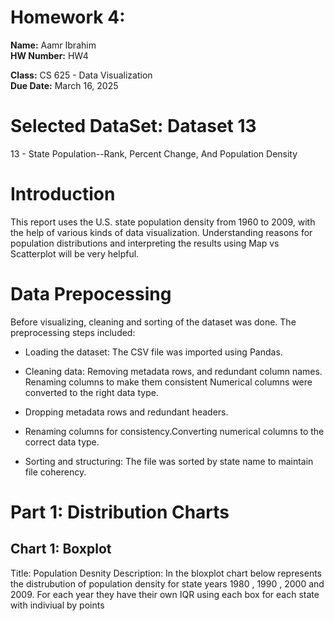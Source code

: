 # Homework 4: 
**Name:** Aamr Ibrahim  
**HW Number:** HW4 

**Class:** CS 625 - Data Visualization  
**Due Date:** March 16, 2025

# Selected DataSet: Dataset 13
13 - State Population--Rank, Percent Change, And Population Density

# Introduction
This report uses the U.S. state population density from 1960 to 2009,  with the help of various kinds of data visualization. Understanding reasons for population distributions and interpreting the results using  Map vs Scatterplot will be very helpful.

# Data Prepocessing
 Before visualizing, cleaning and sorting of the dataset was done. The preprocessing steps included:
 * Loading  the dataset: The CSV file was imported using Pandas.

 * Cleaning data: Removing metadata rows, and  redundant column names. Renaming columns to make them consistent Numerical columns were converted to the right  data type.
* Dropping metadata rows and redundant headers.
* Renaming columns for consistency.Converting numerical columns to the correct data type.
* Sorting and structuring: The file was sorted by state name to maintain file coherency.

# Part 1: Distribution Charts

## Chart 1: Boxplot 
Title: Population Desnity
Description: In the bloxplot chart below represents the distrubution of population density for state years 1980 , 1990 , 2000 and 2009. For each year they have their own IQR using each box for each state with indiviual by points 



